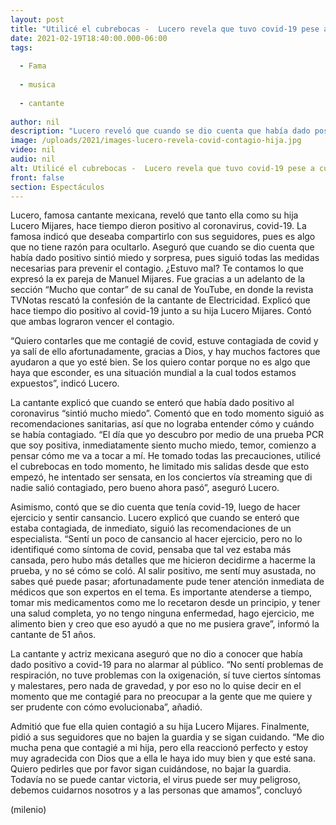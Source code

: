 ```yaml
---
layout: post
title: "Utilicé el cubrebocas -  Lucero revela que tuvo covid-19 pese a cuidados; contagió a su hija Lucero Mijares"
date: 2021-02-19T18:40:00.000-06:00
tags:
  
  - Fama
  
  - musica
  
  - cantante
  
author: nil
description: "Lucero reveló que cuando se dio cuenta que había dado positivo al covid-19 sintió miedo y sorpresa, pues siguió todas las medidas necesarias para prevenir el contagio. Aseguró que fue ella quien contagió a su hija Lucero Mijares. "
image: /uploads/2021/images-lucero-revela-covid-contagio-hija.jpg
video: nil
audio: nil
alt: Utilicé el cubrebocas -  Lucero revela que tuvo covid-19 pese a cuidados; contagió a su hija Lucero Mijares
front: false
section: Espectáculos
---
```


Lucero, famosa cantante mexicana, reveló que tanto ella como su hija Lucero Mijares, hace tiempo dieron positivo al coronavirus, covid-19. La famosa indicó que deseaba compartirlo con sus seguidores, pues es algo que no tiene razón para ocultarlo. Aseguró que cuando se dio cuenta que había dado positivo sintió miedo y sorpresa, pues siguió todas las medidas necesarias para prevenir el contagio. ¿Estuvo mal? Te contamos lo que expresó la ex pareja de Manuel Mijares. Fue gracias a un adelanto de la sección “Mucho que contar” de su canal de YouTube, en donde la revista TVNotas rescató la confesión de la cantante de Electricidad. Explicó que hace tiempo dio positivo al covid-19 junto a su hija Lucero Mijares. Contó que ambas lograron vencer el contagio. 

“Quiero contarles que me contagié de covid, estuve contagiada de covid y ya salí de ello afortunadamente, gracias a Dios, y hay muchos factores que ayudaron a que yo esté bien. Se los quiero contar porque no es algo que haya que esconder, es una situación mundial a la cual todos estamos expuestos”, indicó Lucero. 

La cantante explicó que cuando se enteró que había dado positivo al coronavirus “sintió mucho miedo”. Comentó que en todo momento siguió as recomendaciones sanitarias, así que no lograba entender cómo y cuándo se había contagiado. “El día que yo descubro por medio de una prueba PCR que soy positiva, inmediatamente siento mucho miedo, temor, comienzo a pensar cómo me va a tocar a mí. He tomado todas las precauciones, utilicé el cubrebocas en todo momento, he limitado mis salidas desde que esto empezó, he intentado ser sensata, en los conciertos vía streaming que di nadie salió contagiado, pero bueno ahora pasó”, aseguró Lucero.

Asimismo, contó que se dio cuenta que tenía covid-19, luego de hacer ejercicio y sentir cansancio. Lucero explicó que cuando se enteró que estaba contagiada, de inmediato, siguió las recomendaciones de un especialista. “Sentí un poco de cansancio al hacer ejercicio, pero no lo identifiqué como síntoma de covid, pensaba que tal vez estaba más cansada, pero hubo más detalles que me hicieron decidirme a hacerme la prueba, y no sé cómo se coló. Al salir positivo, me sentí muy asustada, no sabes qué puede pasar; afortunadamente pude tener atención inmediata de médicos que son expertos en el tema. Es importante atenderse a tiempo, tomar mis medicamentos como me lo recetaron desde un principio, y tener una salud completa, yo no tengo ninguna enfermedad, hago ejercicio, me alimento bien y creo que eso ayudó a que no me pusiera grave”, informó la cantante de 51 años.

La cantante y actriz mexicana aseguró que no dio a conocer que había dado positivo a covid-19 para no alarmar al público. “No sentí problemas de respiración, no tuve problemas con la oxigenación, sí tuve ciertos síntomas y malestares, pero nada de gravedad, y por eso no lo quise decir en el momento que me contagié para no preocupar a la gente que me quiere y ser prudente con cómo evolucionaba”, añadió. 

Admitió que fue ella quien contagió a su hija Lucero Mijares. Finalmente, pidió a sus seguidores que no bajen la guardia y se sigan cuidando. “Me dio mucha pena que contagié a mi hija, pero ella reaccionó perfecto y estoy muy agradecida con Dios que a ella le haya ido muy bien y que esté sana. Quiero pedirles que por favor sigan cuidándose, no bajar la guardia. Todavía no se puede cantar victoria, el virus puede ser muy peligroso, debemos cuidarnos nosotros y a las personas que amamos”, concluyó 

(milenio)